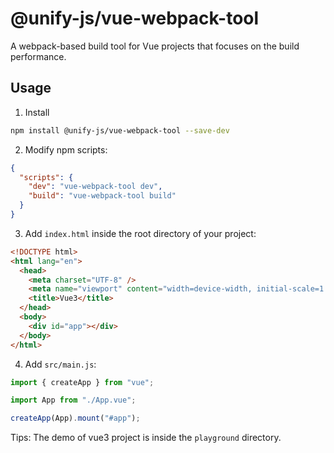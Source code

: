 # @unify-js/vue-webpack-tool

A webpack-based build tool for Vue projects that focuses on the build performance.

## Usage

1. Install

```bash
npm install @unify-js/vue-webpack-tool --save-dev
```

2. Modify npm scripts:

```json
{
  "scripts": {
    "dev": "vue-webpack-tool dev",
    "build": "vue-webpack-tool build"
  }
}
```

3. Add `index.html` inside the root directory of your project:

```html
<!DOCTYPE html>
<html lang="en">
  <head>
    <meta charset="UTF-8" />
    <meta name="viewport" content="width=device-width, initial-scale=1.0" />
    <title>Vue3</title>
  </head>
  <body>
    <div id="app"></div>
  </body>
</html>
```

4. Add `src/main.js`:

```js
import { createApp } from "vue";

import App from "./App.vue";

createApp(App).mount("#app");
```

Tips: The demo of vue3 project is inside the `playground` directory.
